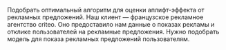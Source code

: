 Подобрать оптимальный алгоритм для оценки аплифт-эффекта от рекламных предложений. Наш клиент — французское рекламное агентство criteo. Оно предоставило нам данные о показах рекламы и отклике пользователей на рекламные предложения. Нужно подобрать модель для показа рекламных предложений пользователям. 
